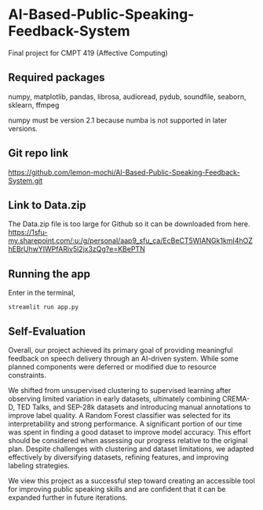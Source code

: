 # AI-Based-Public-Speaking-Feedback-System
Final project for CMPT 419 (Affective Computing)

## Required packages
numpy, matplotlib, pandas, librosa, audioread, pydub, soundfile, seaborn, sklearn, ffmpeg

numpy must be version 2.1 because numba is not supported in later versions.

## Git repo link
https://github.com/lemon-mochi/AI-Based-Public-Speaking-Feedback-System.git

## Link to Data.zip
The Data.zip file is too large for Github so it can be downloaded from here.
https://1sfu-my.sharepoint.com/:u:/g/personal/aap9_sfu_ca/EcBeCT5WlANGk1kmI4hOZhEBrUhwYIWPfARiv5l2jx3zQg?e=KBePTN

## Running the app ##
Enter in the terminal,
```
streamlit run app.py
```

## Self-Evaluation
Overall, our project achieved its primary goal of providing meaningful feedback on speech delivery through an AI-driven system. While some planned components were deferred or modified due to resource constraints. 

We shifted from unsupervised clustering to supervised learning after observing limited variation in early datasets, ultimately combining CREMA-D, TED Talks, and SEP-28k datasets and introducing manual annotations to improve label quality. A Random Forest classifier was selected for its interpretability and strong performance. A significant portion of our time was spent in finding a good dataset to improve model accuracy. This effort should be considered when assessing our progress relative to the original plan. Despite challenges with clustering and dataset limitations, we adapted effectively by diversifying datasets, refining features, and improving labeling strategies.

We view this project as a successful step toward creating an accessible tool for improving public speaking skills and are confident that it can be expanded further in future iterations.
